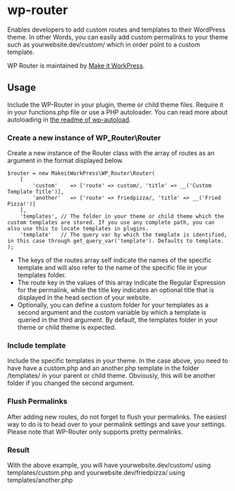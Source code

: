 # wp-router
Enables developers to add custom routes and templates to their WordPress theme. In other Words, you can easily add custom permalinks to your theme such as yourwebsite.dev/custom/ which in order point to a custom template.

WP Router is maintained by [Make it WorkPress](https://www.makeitwork.press/scripts/wp-router/).

## Usage
Include the WP-Router in your plugin, theme or child theme files. Require it in your functions.php file or use a PHP autoloader. You can read more about autoloading in [the readme of wp-autoload](https://github.com/makeitworkpress/wp-autoload). 

### Create a new instance of WP_Router\Router
Create a new instance of the Router class with the array of routes as an argument in the format displayed below. 

    $router = new MakeitWorkPress\WP_Router\Router( 
        [
            'custom'    => ['route' => custom/, 'title' => __('Custom Template Title')],
            'another'   => ['route' => friedpizza/, 'title' => __('Fried Pizza!')]
        ], 
        'templates', // The folder in your theme or child theme which the custom templates are stored. If you use any complete path, you can also use this to locate templates in plugins.
        'template'   // The query var by which the template is identified, in this case through get_query_var('template'). Defaults to template.
    );
    
* The keys of the routes array self indicate the names of the specific template and will also refer to the name of the specific file in your templates folder. 
* The route key in the values of this array indicate the Regular Expression for the permalink, while the title key indicates an optional title that is displayed in the head section of your website. 
* Optionally, you can define a custom folder for your templates as a second argument and the custom variable by which a template is queried in the third argument. By default, the templates folder in your theme or child theme is expected.

### Include template
Include the specific templates in your theme. In the case above, you need to have have a custom.php and an another.php template in the folder /templates/ in your parent or child theme. Obviously, this will be another folder if you changed the second argument.

### Flush Permalinks
After adding new routes, do not forget to flush your permalinks. The easiest way to do is to head over to your permalink settings and save your settings. Please note that WP-Router only supports pretty permalinks.

### Result
With the above example, you will have yourwebsite.dev/custom/ using templates/custom.php and yourwebsite.dev/friedpizza/ using templates/another.php
